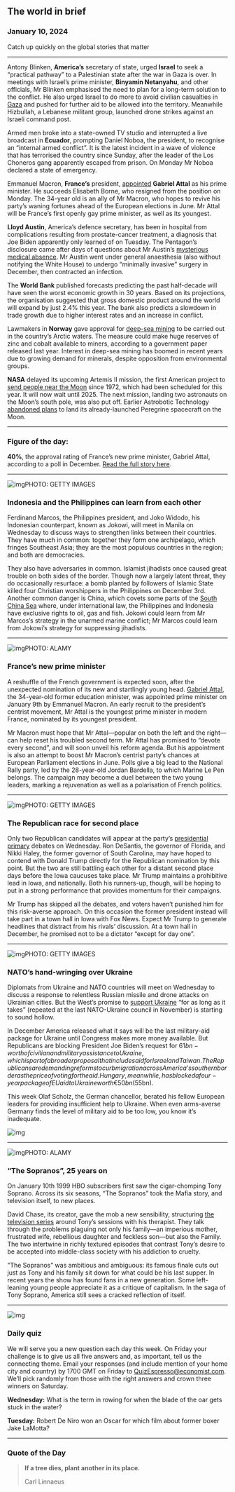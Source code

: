 ## The world in brief

### January 10, 2024

Catch up quickly on the global stories that matter



------



Antony Blinken, **America’s** secretary of state, urged **Israel** to seek a “practical pathway” to a Palestinian state after the war in Gaza is over. In meetings with Israel’s prime minister, **Binyamin Netanyahu**, and other officials, Mr Blinken emphasised the need to plan for a long-term solution to the conflict. He also urged Israel to do more to avoid civilian casualties in [Gaza](https://www.economist.com/israel-hamas) and pushed for further aid to be allowed into the territory. Meanwhile Hizbullah, a Lebanese militant group, launched drone strikes against an Israeli command post.

Armed men broke into a state-owned TV studio and interrupted a live broadcast in **Ecuador**, prompting Daniel Noboa, the president, to recognise an “internal armed conflict”. It is the latest incident in a wave of violence that has terrorised the country since Sunday, after the leader of the Los Choneros gang apparently escaped from prison. On Monday Mr Noboa declared a state of emergency.

Emmanuel Macron, **France’s** president, [appointed](https://www.economist.com/europe/2024/01/09/the-president-appoints-modern-frances-youngest-prime-minister) **Gabriel Attal** as his prime minister. He succeeds Elisabeth Borne, who resigned from the position on Monday. The 34-year old is an ally of Mr Macron, who hopes to revive his party’s waning fortunes ahead of the European elections in June. Mr Attal will be France’s first openly gay prime minister, as well as its youngest.

**Lloyd Austin**, America’s defence secretary, has been in hospital from complications resulting from prostate-cancer treatment, a diagnosis that Joe Biden apparently only learned of on Tuesday. The Pentagon’s disclosure came after days of questions about Mr Austin’s [mysterious medical absence](https://www.economist.com/united-states/2024/01/08/joe-bidens-disappearing-defence-secretary). Mr Austin went under general anaesthesia (also without notifying the White House) to undergo “minimally invasive” surgery in December, then contracted an infection.

The **World Bank** published forecasts predicting the past half-decade will have seen the worst economic growth in 30 years. Based on its projections, the organisation suggested that gross domestic product around the world will expand by just 2.4% this year. The bank also predicts a slowdown in trade growth due to higher interest rates and an increase in conflict.

Lawmakers in **Norway** gave approval for [deep-sea mining](https://www.economist.com/science-and-technology/2023/07/02/deep-sea-mining-may-soon-ease-the-worlds-battery-metal-shortage) to be carried out in the country’s Arctic waters. The measure could make huge reserves of zinc and cobalt available to miners, according to a government paper released last year. Interest in deep-sea mining has boomed in recent years due to growing demand for minerals, despite opposition from environmental groups.

**NASA** delayed its upcoming Artemis II mission, the first American project to [send people near the Moon](https://www.economist.com/the-world-ahead/2023/11/13/astronauts-are-returning-to-the-moonwell-sort-of) since 1972, which had been scheduled for this year. It will now wait until 2025. The next mission, landing two astronauts on the Moon’s south pole, was also put off. Earlier Astrobotic Technology [abandoned plans](https://www.economist.com/science-and-technology/2024/01/09/an-american-rocket-has-a-fine-debut-not-so-the-moon-lander-on-board) to land its already-launched Peregrine spacecraft on the Moon.



------



### Figure of the day: 

**40%**, the approval rating of France’s new prime minister, Gabriel Attal, according to a poll in December. [Read the full story here](https://www.economist.com/europe/2024/01/09/the-president-appoints-modern-frances-youngest-prime-minister).



------



![img](https://niceboy.online/insight/public/Espresso/PHOTOS/20240113_dap315.jpg)PHOTO: GETTY IMAGES

### Indonesia and the Philippines can learn from each other

Ferdinand Marcos, the Philippines president, and Joko Widodo, his Indonesian counterpart, known as Jokowi, will meet in Manila on Wednesday to discuss ways to strengthen links between their countries. They have much in common: together they form one archipelago, which fringes Southeast Asia; they are the most populous countries in the region; and both are democracies.

They also have adversaries in common. Islamist jihadists once caused great trouble on both sides of the border. Though now a largely latent threat, they do occasionally resurface: a bomb planted by followers of Islamic State killed four Christian worshippers in the Philippines on December 3rd. Another common danger is China, which covets some parts of the [South China Sea](https://www.economist.com/asia/2023/09/21/chinas-claim-to-the-south-china-sea-gets-even-odder) where, under international law, the Philippines and Indonesia have exclusive rights to oil, gas and fish. Jokowi could learn from Mr Marcos’s strategy in the unarmed marine conflict; Mr Marcos could learn from Jokowi’s strategy for suppressing jihadists.



------



![img](https://niceboy.online/insight/public/Espresso/PHOTOS/20240113_dap314.jpg)PHOTO: ALAMY

### France’s new prime minister

A reshuffle of the French government is expected soon, after the unexpected nomination of its new and startlingly young head. [Gabriel Attal](https://www.economist.com/europe/2024/01/09/the-president-appoints-modern-frances-youngest-prime-minister), the 34-year-old former education minister, was appointed prime minister on January 9th by Emmanuel Macron. An early recruit to the president’s centrist movement, Mr Attal is the youngest prime minister in modern France, nominated by its youngest president.

Mr Macron must hope that Mr Attal—popular on both the left and the right—can help reset his troubled second term. Mr Attal has promised to “devote every second”, and will soon unveil his reform agenda. But his appointment is also an attempt to boost Mr Macron’s centrist party’s chances at European Parliament elections in June. Polls give a big lead to the National Rally party, led by the 28-year-old Jordan Bardella, to which Marine Le Pen belongs. The campaign may become a duel between the two young leaders, marking a rejuvenation as well as a polarisation of French politics.



------



![img](https://niceboy.online/insight/public/Espresso/PHOTOS/20240113_dap312.jpg)PHOTO: GETTY IMAGES

### The Republican race for second place

Only two Republican candidates will appear at the party’s [presidential primary](https://www.economist.com/interactive/2024-republican-primaries-tracker) debates on Wednesday. Ron DeSantis, the governor of Florida, and Nikki Haley, the former governor of South Carolina, may have hoped to contend with Donald Trump directly for the Republican nomination by this point. But the two are still battling each other for a distant second place days before the Iowa caucuses take place. Mr Trump maintains a prohibitive lead in Iowa, and nationally. Both his runners-up, though, will be hoping to put in a strong performance that provides momentum for their campaigns.

Mr Trump has skipped all the debates, and voters haven’t punished him for this risk-averse approach. On this occasion the former president instead will take part in a town hall in Iowa with Fox News. Expect Mr Trump to generate headlines that distract from his rivals’ discussion. At a town hall in December, he promised not to be a dictator “except for day one”.



------



![img](https://niceboy.online/insight/public/Espresso/PHOTOS/20240113_dap317.jpg)PHOTO: GETTY IMAGES

### NATO’s hand-wringing over Ukraine

Diplomats from Ukraine and NATO countries will meet on Wednesday to discuss a response to relentless Russian missile and drone attacks on Ukrainian cities. But the West’s promise to [support Ukraine](https://www.economist.com/leaders/2024/01/04/how-backing-ukraine-is-key-to-the-wests-security) “for as long as it takes” (repeated at the last NATO-Ukraine council in November) is starting to sound hollow.

In December America released what it says will be the last military-aid package for Ukraine until Congress makes more money available. But Republicans are blocking President Joe Biden’s request for $61bn-worth of civilian and military assistance to Ukraine, which is part of a broader proposal that includes aid for Israel and Taiwan. The Republicans are demanding reforms to curb migration across America’s southern border as the price of voting for the aid. Hungary, meanwhile, has blocked a four-year package of EU aid to Ukraine worth €50bn ($55bn).

This week Olaf Scholz, the German chancellor, berated his fellow European leaders for providing insufficient help to Ukraine. When even arms-averse Germany finds the level of military aid to be too low, you know it’s inadequate.

![img](https://niceboy.online/insight/public/Espresso/PHOTOS/20240113_DAC676.jpg)



------



![img](https://niceboy.online/insight/public/Espresso/PHOTOS/20240113_dap319.jpg)PHOTO: ALAMY

### “The Sopranos”, 25 years on

On January 10th 1999 HBO subscribers first saw the cigar-chomping Tony Soprano. Across its six seasons, “The Sopranos” took the Mafia story, and television itself, to new places.

David Chase, its creator, gave the mob a new sensibility, structuring [the television series](https://www.economist.com/culture/2024/01/09/the-sopranos-offered-a-dark-distortion-of-the-american-dream) around Tony’s sessions with his therapist. They talk through the problems plaguing not only his family—an imperious mother, frustrated wife, rebellious daughter and feckless son—but also the Family. The two intertwine in richly textured episodes that contrast Tony’s desire to be accepted into middle-class society with his addiction to cruelty.

“The Sopranos” was ambitious and ambiguous: its famous finale cuts out just as Tony and his family sit down for what could be his last supper. In recent years the show has found fans in a new generation. Some left-leaning young people appreciate it as a critique of capitalism. In the saga of Tony Soprano, America still sees a cracked reflection of itself.



------



![img](https://niceboy.online/insight/public/Espresso/PHOTOS/EspressoQuiz_87.jpeg)

### Daily quiz

We will serve you a new question each day this week. On Friday your challenge is to give us all five answers and, as important, tell us the connecting theme. Email your responses (and include mention of your home city and country) by 1700 GMT on Friday to [QuizEspresso@economist.com](mailto:QuizEspresso@economist.com). We’ll pick randomly from those with the right answers and crown three winners on Saturday.

**Wednesday:** What is the term in rowing for when the blade of the oar gets stuck in the water?

**Tuesday:** Robert De Niro won an Oscar for which film about former boxer Jake LaMotta?



------



### Quote of the Day

> **If a tree dies, plant another in its place.**
>
> Carl Linnaeus







